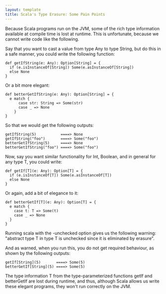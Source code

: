 ```yaml
---
layout: template
title: Scala's Type Erasure: Some Pain Points
---
```


Because Scala programs run on the JVM, some of the rich type information available at compile time is lost at runtime. This is unfortunate, because we cannot write code like the following.

Say that you want to cast a value from type Any to type String, but do this in a safe manner, you could write the following function:

	def getIfString(e: Any): Option[String] = {
	  if (e.isInstanceOf[String]) Some(e.asInstanceOf[String])
	  else None
	}

Or a bit more elegant:

	def betterGetIfString(e: Any): Option[String] = {
	  e match {
		  case str: String => Some(str)
		  case _ => None
		}
	}

So that we would get the following outputs:

	getIfString(5)           ====> None
	getIfString("foo")       ====> Some("foo")
	betterGetIfString(5)     ====> None
	betterGetIfString("foo") ====> Some("foo")
	
Now, say you want similar functionality for Int, Boolean, and in general for any type T, you could write: 

	def getIf[T](e: Any): Option[T] = {
	  if (e.isInstanceOf[T]) Some(e.asInstanceOf[T])
	  else None
	}
	
Or again, add a bit of elegance to it: 

	def betterGetIf[T](e: Any): Option[T] = {
	  e match {
	    case t: T => Some(t)
	    case _ => None
	  }
	}

Running scala with the -unchecked option gives us the following warning: "abstract type T in type T is unchecked since it is eliminated by erasure".

And as warned, when you run this, you do not get required behaviour, as shown by the following outputs:

	getIf[String](5)       ====> Some(5)
	betterGetIf[String](5) ====> Some(5)

The type information T from the type-parameterized functions getIf and betterGetIf are lost during runtime, and thus, although Scala allows us write these elegant programs, they won't run correctly on the JVM. 


		 